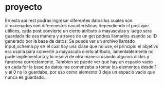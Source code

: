 # proyecto

En esta api rest podras ingresar diferentes datos los cuales son almacenados con diferenestes caracteristicas dependiendo el post que utilices, cada post convierte un cierto atributo a mayusculas y luego sera guardado de esa manera y atraves de un get podras llamarlos usando su ID generado por la base de datos.
Se puede ver un archivo llamado input_schema.py en el cual hay una clase que no use, el principio el objetivo era usarla para convertir a mayuscula cierto atributo, lamentablemente no pude implementarla y lo resolvi de otra manera usando algunos ciclos y funciona correctamente. Tambien se puede ver que hay un espacio vacio en cada for la base de datos me comenzaba a tomar los elementos desde 1 y al 0 no lo guardaba, por eso como elemento 0 deje un espacio vacio que nunca es guardado.